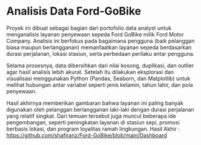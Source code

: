 # Analisis Data Ford-GoBike
Proyek ini dibuat sebagai bagian dari portofolio data analyst untuk menganalisis layanan penyewaan sepeda Ford GoBike milik Ford Motor Company. Analisis ini berfokus pada bagaimana pengguna (baik pelanggan biasa maupun berlangganan) memanfaatkan layanan sepeda berdasarkan durasi perjalanan, lokasi stasiun, serta perbedaan perilaku antar pengguna.

Selama prosesnya, data dibersihkan dari nilai kosong, duplikasi, dan outlier agar hasil analisis lebih akurat. Setelah itu dilakukan eksplorasi dan visualisasi menggunakan Python (Pandas, Seaborn, dan Matplotlib) untuk melihat hubungan antar variabel seperti jenis kelamin, tahun lahir, dan pola penyewaan.

Hasil akhirnya memberikan gambaran bahwa layanan ini paling banyak digunakan oleh pelanggan berlangganan laki-laki dengan durasi perjalanan yang relatif singkat. Dari temuan tersebut juga muncul beberapa ide pengembangan, seperti peningkatan layanan di stasiun sepi, promosi berbasis lokasi, dan program loyalitas ramah lingkungan.
Hasil Akhir : https://github.com/shafiranz/Ford-GoBike/blob/main/Dashboard

